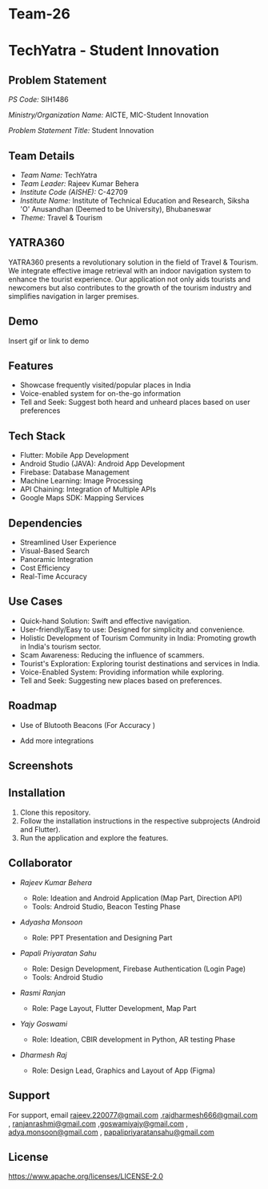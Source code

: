 # Team-26

# TechYatra - Student Innovation

## Problem Statement

*PS Code:* SIH1486

*Ministry/Organization Name:* AICTE, MIC-Student Innovation

*Problem Statement Title:* Student Innovation

## Team Details

- *Team Name:* TechYatra
- *Team Leader:* Rajeev Kumar Behera
- *Institute Code (AISHE):* C-42709
- *Institute Name:* Institute of Technical Education and Research, Siksha 'O' Anusandhan (Deemed to be University), Bhubaneswar
- *Theme:* Travel & Tourism
## YATRA360

YATRA360 presents a revolutionary solution in the field of Travel & Tourism. We integrate effective image retrieval with an indoor navigation system to enhance the tourist experience. Our application not only aids tourists and newcomers but also contributes to the growth of the tourism industry and simplifies navigation in larger premises.



## Demo

Insert gif or link to demo


## Features

- Showcase frequently visited/popular places in India
- Voice-enabled system for on-the-go information
- Tell and Seek: Suggest both heard and unheard places based on user preferences


## Tech Stack

- Flutter: Mobile App Development
- Android Studio (JAVA): Android App Development
- Firebase: Database Management
- Machine Learning: Image Processing
- API Chaining: Integration of Multiple APIs
- Google Maps SDK: Mapping Services


## Dependencies

- Streamlined User Experience
- Visual-Based Search
- Panoramic Integration
- Cost Efficiency
- Real-Time Accuracy
## Use Cases

- Quick-hand Solution: Swift and effective navigation.
- User-friendly/Easy to use: Designed for simplicity and convenience.
- Holistic Development of Tourism Community in India: Promoting growth in India's tourism sector.
- Scam Awareness: Reducing the influence of scammers.
- Tourist's Exploration: Exploring tourist destinations and services in India.
- Voice-Enabled System: Providing information while exploring.
- Tell and Seek: Suggesting new places based on preferences.
## Roadmap

- Use of Blutooth Beacons (For Accuracy )

- Add more integrations


## Screenshots


## Installation

1. Clone this repository.
2. Follow the installation instructions in the respective subprojects (Android and Flutter).
3. Run the application and explore the features.
    
## Collaborator 

- *Rajeev Kumar Behera*
  - Role: Ideation and Android Application (Map Part, Direction API)
  - Tools: Android Studio, Beacon Testing Phase

- *Adyasha Monsoon*
  - Role: PPT Presentation and Designing Part

- *Papali Priyaratan Sahu*
  - Role: Design Development, Firebase Authentication (Login Page)
  - Tools: Android Studio

- *Rasmi Ranjan*
  - Role: Page Layout, Flutter Development, Map Part

- *Yajy Goswami*
  - Role: Ideation, CBIR development in Python, AR testing Phase

- *Dharmesh Raj*
  - Role: Design Lead, Graphics and Layout of App (Figma)
## Support

For support, email rajeev.220077@gmail.com ,rajdharmesh666@gmail.com , ranjanrashmi@gmail.com ,goswamiyajy@gmail.com , adya.monsoon@gmail.com , papalipriyaratansahu@gmail.com


## License

https://www.apache.org/licenses/LICENSE-2.0



